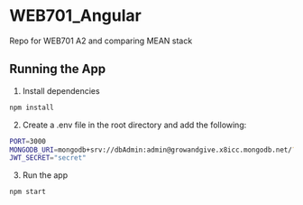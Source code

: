 # WEB701_Angular
Repo for WEB701 A2 and comparing MEAN stack

## Running the App
1. Install dependencies
```bash
npm install
```
2. Create a .env file in the root directory and add the following:
```bash
PORT=3000
MONGODB_URI=mongodb+srv://dbAdmin:admin@growandgive.x8icc.mongodb.net/?retryWrites=true&w=majority&appName=growandgive
JWT_SECRET="secret"
```
3. Run the app
```bash
npm start
```
